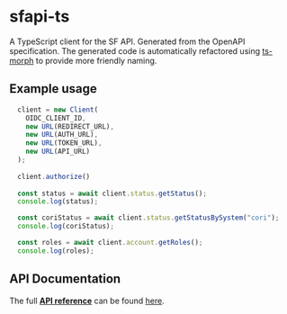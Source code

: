 # sfapi-ts

A TypeScript client for the SF API. Generated from the OpenAPI specification. The generated code is automatically refactored using [ts-morph](https://ts-morph.com/) to provide more friendly naming.

## Example usage

```typescript
  client = new Client(
    OIDC_CLIENT_ID,
    new URL(REDIRECT_URL),
    new URL(AUTH_URL),
    new URL(TOKEN_URL),
    new URL(API_URL)
  );
  
  client.authorize()
  
  const status = await client.status.getStatus();
  console.log(status);

  const coriStatus = await client.status.getStatusBySystem("cori");
  console.log(coriStatus);

  const roles = await client.account.getRoles();
  console.log(roles);
```

## API Documentation

The full [__API reference__](https://cjh1.github.io/sfapi-ts/sfapi.html) can be found [here](https://cjh1.github.io/sfapi-ts/sfapi.html).
